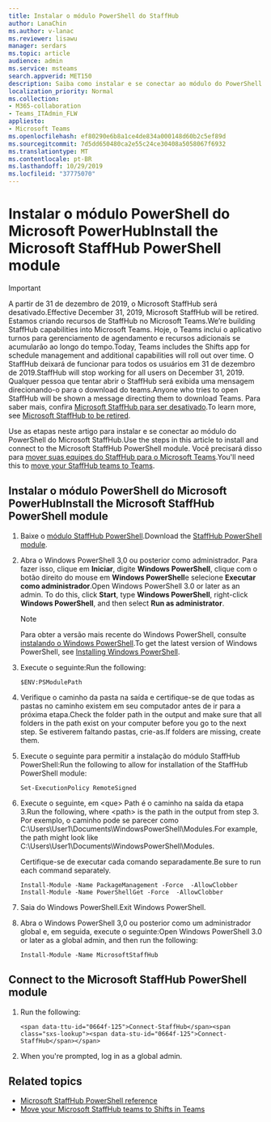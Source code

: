 ```yaml
---
title: Instalar o módulo PowerShell do StaffHub
author: LanaChin
ms.author: v-lanac
ms.reviewer: lisawu
manager: serdars
ms.topic: article
audience: admin
ms.service: msteams
search.appverid: MET150
description: Saiba como instalar e se conectar ao módulo do PowerShell do Microsoft StaffHub.
localization_priority: Normal
ms.collection:
- M365-collaboration
- Teams_ITAdmin_FLW
appliesto:
- Microsoft Teams
ms.openlocfilehash: ef80290e6b8a1ce4de834a000148d60b2c5ef89d
ms.sourcegitcommit: 7d5dd650480ca2e55c24ce30408a5058067f6932
ms.translationtype: MT
ms.contentlocale: pt-BR
ms.lasthandoff: 10/29/2019
ms.locfileid: "37775070"
---
```

# <a name="install-the-microsoft-staffhub-powershell-module"></a><span data-ttu-id="0664f-103">Instalar o módulo PowerShell do Microsoft PowerHub</span><span class="sxs-lookup"><span data-stu-id="0664f-103">Install the Microsoft StaffHub PowerShell module</span></span>

> [!IMPORTANT]
> <span data-ttu-id="0664f-104">A partir de 31 de dezembro de 2019, o Microsoft StaffHub será desativado.</span><span class="sxs-lookup"><span data-stu-id="0664f-104">Effective December 31, 2019, Microsoft StaffHub will be retired.</span></span> <span data-ttu-id="0664f-105">Estamos criando recursos de StaffHub no Microsoft Teams.</span><span class="sxs-lookup"><span data-stu-id="0664f-105">We’re building StaffHub capabilities into Microsoft Teams.</span></span> <span data-ttu-id="0664f-106">Hoje, o Teams inclui o aplicativo turnos para gerenciamento de agendamento e recursos adicionais se acumularão ao longo do tempo.</span><span class="sxs-lookup"><span data-stu-id="0664f-106">Today, Teams includes the Shifts app for schedule management and additional capabilities will roll out over time.</span></span> <span data-ttu-id="0664f-107">O StaffHub deixará de funcionar para todos os usuários em 31 de dezembro de 2019.</span><span class="sxs-lookup"><span data-stu-id="0664f-107">StaffHub will stop working for all users on December 31, 2019.</span></span> <span data-ttu-id="0664f-108">Qualquer pessoa que tentar abrir o StaffHub será exibida uma mensagem direcionando-o para o download do teams.</span><span class="sxs-lookup"><span data-stu-id="0664f-108">Anyone who tries to open StaffHub will be shown a message directing them to download Teams.</span></span> <span data-ttu-id="0664f-109">Para saber mais, confira [Microsoft StaffHub para ser desativado](microsoft-staffhub-to-be-retired.md).</span><span class="sxs-lookup"><span data-stu-id="0664f-109">To learn more, see [Microsoft StaffHub to be retired](microsoft-staffhub-to-be-retired.md).</span></span>  

<span data-ttu-id="0664f-110">Use as etapas neste artigo para instalar e se conectar ao módulo do PowerShell do Microsoft StaffHub.</span><span class="sxs-lookup"><span data-stu-id="0664f-110">Use the steps in this article to install and connect to the Microsoft StaffHub PowerShell module.</span></span> <span data-ttu-id="0664f-111">Você precisará disso para [mover suas equipes do StaffHub para o Microsoft Teams](move-staffhub-teams-to-shifts-in-teams.md).</span><span class="sxs-lookup"><span data-stu-id="0664f-111">You'll need this to [move your StaffHub teams to Teams](move-staffhub-teams-to-shifts-in-teams.md).</span></span>

## <a name="install-the-microsoft-staffhub-powershell-module"></a><span data-ttu-id="0664f-112">Instalar o módulo PowerShell do Microsoft PowerHub</span><span class="sxs-lookup"><span data-stu-id="0664f-112">Install the Microsoft StaffHub PowerShell module</span></span>

1. <span data-ttu-id="0664f-113">Baixe o [módulo StaffHub PowerShell](https://www.powershellgallery.com/packages/MicrosoftStaffHub).</span><span class="sxs-lookup"><span data-stu-id="0664f-113">Download the [StaffHub PowerShell module](https://www.powershellgallery.com/packages/MicrosoftStaffHub).</span></span>
2. <span data-ttu-id="0664f-114">Abra o Windows PowerShell 3,0 ou posterior como administrador. Para fazer isso, clique em **Iniciar**, digite **Windows PowerShell**, clique com o botão direito do mouse em **Windows PowerShell**e selecione **Executar como administrador**.</span><span class="sxs-lookup"><span data-stu-id="0664f-114">Open Windows PowerShell 3.0 or later as an admin. To do this, click **Start**, type **Windows PowerShell**, right-click **Windows PowerShell**, and then select **Run as administrator**.</span></span>
    > [!NOTE]
    > <span data-ttu-id="0664f-115">Para obter a versão mais recente do Windows PowerShell, consulte [instalando o Windows PowerShell](https://docs.microsoft.com/powershell/scripting/install/installing-windows-powershell).</span><span class="sxs-lookup"><span data-stu-id="0664f-115">To get the latest version of Windows PowerShell, see [Installing Windows PowerShell](https://docs.microsoft.com/powershell/scripting/install/installing-windows-powershell).</span></span>
3. <span data-ttu-id="0664f-116">Execute o seguinte:</span><span class="sxs-lookup"><span data-stu-id="0664f-116">Run the following:</span></span>

    ```
    $ENV:PSModulePath
    ```
4. <span data-ttu-id="0664f-117">Verifique o caminho da pasta na saída e certifique-se de que todas as pastas no caminho existem em seu computador antes de ir para a próxima etapa.</span><span class="sxs-lookup"><span data-stu-id="0664f-117">Check the folder path in the output and make sure that all folders in the path exist on your computer before you go to the next step.</span></span> <span data-ttu-id="0664f-118">Se estiverem faltando pastas, crie-as.</span><span class="sxs-lookup"><span data-stu-id="0664f-118">If folders are missing, create them.</span></span>
5. <span data-ttu-id="0664f-119">Execute o seguinte para permitir a instalação do módulo StaffHub PowerShell:</span><span class="sxs-lookup"><span data-stu-id="0664f-119">Run the following to allow for installation of the StaffHub PowerShell module:</span></span>

    ```
    Set-ExecutionPolicy RemoteSigned
    ```
6. <span data-ttu-id="0664f-120">Execute o seguinte, em &lt;que&gt; Path é o caminho na saída da etapa 3.</span><span class="sxs-lookup"><span data-stu-id="0664f-120">Run the following, where &lt;path&gt; is the path in the output from step 3.</span></span> <span data-ttu-id="0664f-121">Por exemplo, o caminho pode se parecer como C:\Users\User1\Documents\WindowsPowerShell\Modules.</span><span class="sxs-lookup"><span data-stu-id="0664f-121">For example, the path might look like C:\Users\User1\Documents\WindowsPowerShell\Modules.</span></span>

    <span data-ttu-id="0664f-122">Certifique-se de executar cada comando separadamente.</span><span class="sxs-lookup"><span data-stu-id="0664f-122">Be sure to run each command separately.</span></span>

    ```
    Install-Module -Name PackageManagement -Force  -AllowClobber
    Install-Module -Name PowerShellGet -Force  -AllowClobber
    ```
7. <span data-ttu-id="0664f-123">Saia do Windows PowerShell.</span><span class="sxs-lookup"><span data-stu-id="0664f-123">Exit Windows PowerShell.</span></span>
8. <span data-ttu-id="0664f-124">Abra o Windows PowerShell 3,0 ou posterior como um administrador global e, em seguida, execute o seguinte:</span><span class="sxs-lookup"><span data-stu-id="0664f-124">Open Windows PowerShell 3.0 or later as a global admin, and then run the following:</span></span>

    ```
    Install-Module -Name MicrosoftStaffHub

## Connect to the Microsoft StaffHub PowerShell module

1. Run the following:

    ```
    <span data-ttu-id="0664f-125">Connect-StaffHub</span><span class="sxs-lookup"><span data-stu-id="0664f-125">Connect-StaffHub</span></span>
    ```

2. When you're prompted, log in as a global admin.

## Related topics

- [Microsoft StaffHub PowerShell reference](https://docs.microsoft.com/powershell/module/staffhub/?view=staffhub-ps)
- [Move your Microsoft StaffHub teams to Shifts in Teams](move-staffhub-teams-to-shifts-in-teams.md)
